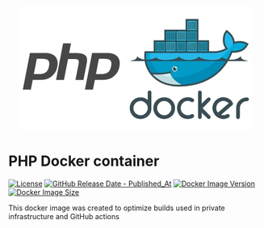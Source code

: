 <p align="center">
  <img width="459" height="auto" src="./docs/img/php_docker.jpg">
</p>

# PHP Docker container

[![License](https://img.shields.io/github/license/rosven9856/php-docker)](https://github.com/rosven9856/php-docker/blob/master/LICENSE)
[![GitHub Release Date - Published_At](https://img.shields.io/github/release-date/rosven9856/php-docker)](https://github.com/rosven9856/php-docker/releases)
[![Docker Image Version](https://img.shields.io/docker/v/rosven9856/php)](https://hub.docker.com/r/rosven9856/php/tags)
[![Docker Image Size](https://img.shields.io/docker/image-size/rosven9856/php/latest)](https://hub.docker.com/r/rosven9856/basic-php-fpm-alpine)

This docker image was created to optimize builds used in private infrastructure and GitHub actions
